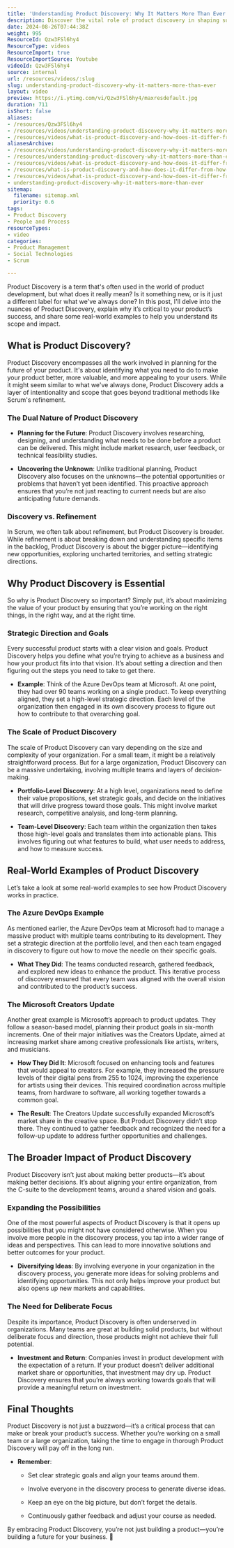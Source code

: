 ```yaml
---
title: 'Understanding Product Discovery: Why It Matters More Than Ever'
description: Discover the vital role of product discovery in shaping successful products. Learn how it differs from traditional development and drives innovation!
date: 2024-08-26T07:44:38Z
weight: 995
ResourceId: Qzw3FSl6hy4
ResourceType: videos
ResourceImport: true
ResourceImportSource: Youtube
videoId: Qzw3FSl6hy4
source: internal
url: /resources/videos/:slug
slug: understanding-product-discovery-why-it-matters-more-than-ever
layout: video
preview: https://i.ytimg.com/vi/Qzw3FSl6hy4/maxresdefault.jpg
duration: 711
isShort: false
aliases:
- /resources/Qzw3FSl6hy4
- /resources/videos/understanding-product-discovery-why-it-matters-more-than-ever
- /resources/videos/what-is-product-discovery-and-how-does-it-differ-from-how-weve-always-developed-products
aliasesArchive:
- /resources/videos/understanding-product-discovery-why-it-matters-more-than-ever
- /resources/understanding-product-discovery-why-it-matters-more-than-ever
- /resources/videos/what-is-product-discovery-and-how-does-it-differ-from-how-we've-always-developed-products-
- /resources/what-is-product-discovery-and-how-does-it-differ-from-how-we've-always-developed-products-
- /resources/videos/what-is-product-discovery-and-how-does-it-differ-from-how-weve-always-developed-products
- understanding-product-discovery-why-it-matters-more-than-ever
sitemap:
  filename: sitemap.xml
  priority: 0.6
tags:
- Product Discovery
- People and Process
resourceTypes:
- video
categories:
- Product Management
- Social Technologies
- Scrum

---
```

Product Discovery is a term that's often used in the world of product development, but what does it really mean? Is it something new, or is it just a different label for what we've always done? In this post, I'll delve into the nuances of Product Discovery, explain why it’s critical to your product’s success, and share some real-world examples to help you understand its scope and impact.

## **What is Product Discovery?**

Product Discovery encompasses all the work involved in planning for the future of your product. It's about identifying what you need to do to make your product better, more valuable, and more appealing to your users. While it might seem similar to what we've always done, Product Discovery adds a layer of intentionality and scope that goes beyond traditional methods like Scrum's refinement.

### **The Dual Nature of Product Discovery**

- **Planning for the Future**: Product Discovery involves researching, designing, and understanding what needs to be done before a product can be delivered. This might include market research, user feedback, or technical feasibility studies.

- **Uncovering the Unknown**: Unlike traditional planning, Product Discovery also focuses on the unknowns—the potential opportunities or problems that haven’t yet been identified. This proactive approach ensures that you’re not just reacting to current needs but are also anticipating future demands.

### **Discovery vs. Refinement**

In Scrum, we often talk about refinement, but Product Discovery is broader. While refinement is about breaking down and understanding specific items in the backlog, Product Discovery is about the bigger picture—identifying new opportunities, exploring uncharted territories, and setting strategic directions.

## **Why Product Discovery is Essential**

So why is Product Discovery so important? Simply put, it’s about maximizing the value of your product by ensuring that you’re working on the right things, in the right way, and at the right time.

### **Strategic Direction and Goals**

Every successful product starts with a clear vision and goals. Product Discovery helps you define what you’re trying to achieve as a business and how your product fits into that vision. It’s about setting a direction and then figuring out the steps you need to take to get there.

- **Example**: Think of the Azure DevOps team at Microsoft. At one point, they had over 90 teams working on a single product. To keep everything aligned, they set a high-level strategic direction. Each level of the organization then engaged in its own discovery process to figure out how to contribute to that overarching goal.

### **The Scale of Product Discovery**

The scale of Product Discovery can vary depending on the size and complexity of your organization. For a small team, it might be a relatively straightforward process. But for a large organization, Product Discovery can be a massive undertaking, involving multiple teams and layers of decision-making.

- **Portfolio-Level Discovery**: At a high level, organizations need to define their value propositions, set strategic goals, and decide on the initiatives that will drive progress toward those goals. This might involve market research, competitive analysis, and long-term planning.

- **Team-Level Discovery**: Each team within the organization then takes those high-level goals and translates them into actionable plans. This involves figuring out what features to build, what user needs to address, and how to measure success.

## **Real-World Examples of Product Discovery**

Let’s take a look at some real-world examples to see how Product Discovery works in practice.

### **The Azure DevOps Example**

As mentioned earlier, the Azure DevOps team at Microsoft had to manage a massive product with multiple teams contributing to its development. They set a strategic direction at the portfolio level, and then each team engaged in discovery to figure out how to move the needle on their specific goals.

- **What They Did**: The teams conducted research, gathered feedback, and explored new ideas to enhance the product. This iterative process of discovery ensured that every team was aligned with the overall vision and contributed to the product’s success.

### **The Microsoft Creators Update**

Another great example is Microsoft’s approach to product updates. They follow a season-based model, planning their product goals in six-month increments. One of their major initiatives was the Creators Update, aimed at increasing market share among creative professionals like artists, writers, and musicians.

- **How They Did It**: Microsoft focused on enhancing tools and features that would appeal to creators. For example, they increased the pressure levels of their digital pens from 255 to 1024, improving the experience for artists using their devices. This required coordination across multiple teams, from hardware to software, all working together towards a common goal.

- **The Result**: The Creators Update successfully expanded Microsoft’s market share in the creative space. But Product Discovery didn’t stop there. They continued to gather feedback and recognized the need for a follow-up update to address further opportunities and challenges.

## **The Broader Impact of Product Discovery**

Product Discovery isn’t just about making better products—it’s about making better decisions. It’s about aligning your entire organization, from the C-suite to the development teams, around a shared vision and goals.

### **Expanding the Possibilities**

One of the most powerful aspects of Product Discovery is that it opens up possibilities that you might not have considered otherwise. When you involve more people in the discovery process, you tap into a wider range of ideas and perspectives. This can lead to more innovative solutions and better outcomes for your product.

- **Diversifying Ideas**: By involving everyone in your organization in the discovery process, you generate more ideas for solving problems and identifying opportunities. This not only helps improve your product but also opens up new markets and capabilities.

### **The Need for Deliberate Focus**

Despite its importance, Product Discovery is often underserved in organizations. Many teams are great at building solid products, but without deliberate focus and direction, those products might not achieve their full potential.

- **Investment and Return**: Companies invest in product development with the expectation of a return. If your product doesn’t deliver additional market share or opportunities, that investment may dry up. Product Discovery ensures that you’re always working towards goals that will provide a meaningful return on investment.

## **Final Thoughts**

Product Discovery is not just a buzzword—it’s a critical process that can make or break your product’s success. Whether you’re working on a small team or a large organization, taking the time to engage in thorough Product Discovery will pay off in the long run.

- **Remember**:
    - Set clear strategic goals and align your teams around them.
    
    - Involve everyone in the discovery process to generate diverse ideas.
    
    - Keep an eye on the big picture, but don’t forget the details.
    
    - Continuously gather feedback and adjust your course as needed.

By embracing Product Discovery, you’re not just building a product—you’re building a future for your business. 🚀

